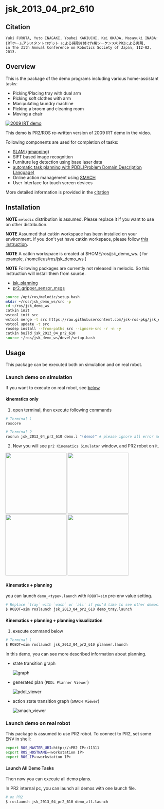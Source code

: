 jsk_2013_04_pr2_610
====================


## Citation

```
Yuki FURUTA, Yuto INAGAKI, Youhei KAKIUCHI, Kei OKADA, Masayuki INABA:
IRTホームアシスタントロボット による掃除片付け作業シーケンスのPR2による実現,
in The 31th Annual Conference on Robotics Society of Japan, 1I2-02, 2013.
```

## Overview

This is the package of the demo programs including various home-assistant tasks:

 - Picking/Placing tray with dual arm
 - Picking soft clothes with arm
 - Manipulating laundry machine
 - Picking a broom and cleaning room
 - Moving a chair

[![2009 IRT demo](http://img.youtube.com/vi/ToL3egTOahg/0.jpg)](https://www.youtube.com/watch?v=ToL3egTOahg "2009 IRT demo")

This demo is PR2/ROS re-written version of 2009 IRT demo in the video.

Following components are used for completion of tasks:

 - [SLAM (gmapping)](http://wiki.ros.org/gmapping)
 - SIFT based image recognition
 - Furniture leg detection using base laser data
 - [automatic task planning with PDDL(Problem Domain Description Language)](https://github.com/jsk-ros-pkg/jsk_planning/tree/master/task_compiler)
 - Online action management using [SMACH](http://wiki.ros.org/smach)
 - User Interface for touch screen devices

More detailed information is provided in the [citation](#citation)

## Installation

**NOTE** `melodic` distribution is assumed. Please replace it if you want to use on other distribution.

**NOTE** Assumed that catkin workspace has been installed on your environment. If you don't yet have catkin workspace, please follow [this instruction](http://wiki.ros.org/catkin/Tutorials/create_a_workspace).

**NOTE** A catkin workspace is created at $HOME/ros/jsk_demo_ws. ( for example, /home/leus/ros/jsk_demo_ws )

**NOTE** Following packages are currently not released in melodic. So this instruction will install them from source.

- [jsk_planning](https://github.com/jsk-ros-pkg/jsk_planning)
- [pr2_gripper_sensor_msgs](https://github.com/pr2/pr2_gripper_sensor)

```bash
source /opt/ros/melodic/setup.bash
mkdir ~/ros/jsk_demo_ws/src -p
cd ~/ros/jsk_demo_ws
catkin init
wstool init src
wstool merge -t src https://raw.githubusercontent.com/jsk-ros-pkg/jsk_demos/master/jsk_2013_04_pr2_610/jsk_2013_04_pr2_610.rosinstall
wstool update -t src
rosdep install --from-paths src --ignore-src -r -n -y
catkin build jsk_2013_04_pr2_610
source ~/ros/jsk_demo_ws/devel/setup.bash
```

## Usage

This package can be executed both on simulation and on real robot.

### Launch demo on simulation

If you want to execute on real robot, see [below](#Launch-demo-on-real-robot)


#### kinematics only

1. open terminal, then execute following commands

```bash
# Terminal 1
roscore
```

```bash
# Terminal 2
rosrun jsk_2013_04_pr2_610 demo.l "(demo)" # please ignore all error message
```

2. Now you will see `pr2 Kinematics Simulator` window, and PR2 robot on it.

  <img src="https://gist.githubusercontent.com/k-okada/b3308c08ce31230e8947/raw/5247c78b283030af0ddc66d7c42ae911e5d06bd7/jsk_2013_04_pr2_irt_1.png" width="200" height="200" />
  <img src="https://gist.githubusercontent.com/k-okada/b3308c08ce31230e8947/raw/9584321f8b5069d056e145752c3ecc8a1026babf/jsk_2013_04_pr2_irt_2.png" width="200" height="200" />
  <img src="https://gist.githubusercontent.com/k-okada/b3308c08ce31230e8947/raw/2eb3ca13d1b7ac2019da5ca3778fcc28afa3a92f/jsk_2013_04_pr2_irt_3.png" width="200" height="200" />
  <img src="https://gist.githubusercontent.com/k-okada/b3308c08ce31230e8947/raw/c14d6c52d8bf35fd5c244d989beccd35caa6fa8a/jsk_2013_04_pr2_irt_4.png" width="200" height="200" />

#### Kinematics + planning

you can launch `demo_<type>.launch` with `ROBOT=sim` pre-env value setting.

```bash
# Replace `tray` with `wash` or `all` if you'd like to see other demos.
$ ROBOT=sim roslaunch jsk_2013_04_pr2_610 demo_tray.launch
```

#### Kinematics + planning + planning visualization

1. execute command below

```bash
# Terminal 1
$ ROBOT=sim roslaunch jsk_2013_04_pr2_610 planner.launch
```

In this demo, you can see more described information about planning.

  - state transition graph

    ![graph](https://gist.githubusercontent.com/furushchev/ea64ba5949b0f41b7400/raw/abdba86ac3b56ffc0b6204b65408a02ca8a616dd/pddl_graph.png)
  - generated plan (`PDDL Planner Viewer`)

    ![pddl_viewer](https://gist.githubusercontent.com/furushchev/ea64ba5949b0f41b7400/raw/abdba86ac3b56ffc0b6204b65408a02ca8a616dd/pddl_viewer.png)
  - action state transition graph (`SMACH Viewer`)

    ![smach_viewer](https://gist.githubusercontent.com/furushchev/ea64ba5949b0f41b7400/raw/abdba86ac3b56ffc0b6204b65408a02ca8a616dd/smach.png)

### Launch demo on real robot

This package is assumed to use PR2 robot.
To connect to PR2, set some ENV in shell:

```bash
export ROS_MASTER_URI=http://<PR2 IP>:11311
export ROS_HOSTNAME=<workstation IP>
export ROS_IP=<workstation IP>
```

#### Launch All Demo Tasks

Then now you can execute all demo plans.

In PR2 internal pc, you can launch all demos with one launch file.

```bash
# on PR2
$ roslaunch jsk_2013_04_pr2_610 demo_all.launch
```
